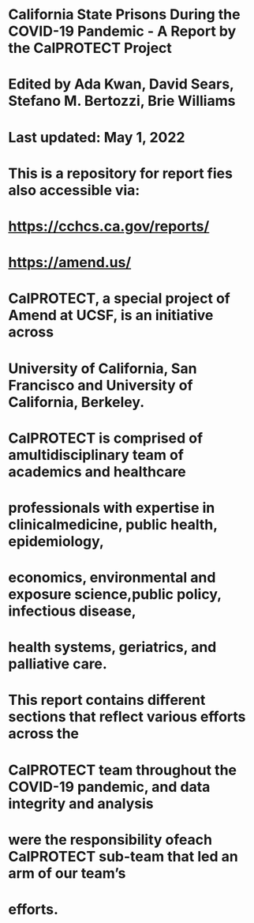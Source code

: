 # California State Prisons During the COVID-19 Pandemic - A Report by the CalPROTECT Project
# Edited by Ada Kwan, David Sears, Stefano M. Bertozzi, Brie Williams
# Last updated: May 1, 2022
#
# This is a repository for report fies also accessible via: 
#      https://cchcs.ca.gov/reports/
#      https://amend.us/
#
# CalPROTECT, a special project of Amend at UCSF, is an initiative across
# University of California, San Francisco and University of California, Berkeley. 
# CalPROTECT is comprised of amultidisciplinary team of academics and healthcare 
# professionals with expertise in clinicalmedicine, public health, epidemiology, 
# economics, environmental and exposure science,public policy, infectious disease, 
# health systems, geriatrics, and palliative care. 

# This report contains different sections that reflect various efforts across the 
# CalPROTECT team throughout the COVID-19 pandemic, and data integrity and analysis
# were the responsibility ofeach CalPROTECT sub-team that led an arm of our team’s 
# efforts.
